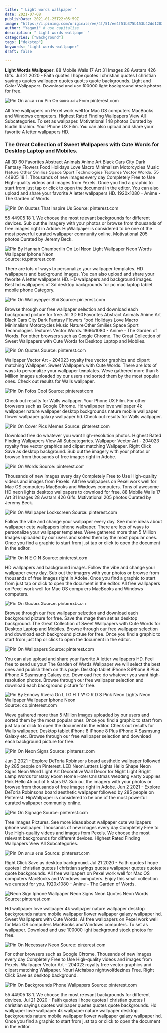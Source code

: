 ```yaml
---
title: " Light words wallpaper "
date: 2021-07-08
publishDate: 2021-01-25T22:05:59Z
image: "https://i.pinimg.com/originals/ee/4f/51/ee4f51b375b153b42dd12034ae1e5980.jpg"
author: "Yagami" # use capitalize
description: " Light words wallpaper "
categories: ["Background"]
tags: ["dekstop"]
keywords: "Light words wallpaper"
draft: false

---
```



**Light Words Wallpaper**. 88 Mobile Walls 17 Art 31 Images 28 Avatars 426 Gifs. Jul 21 2020 - Faith quotes l hope quotes l christian quotes l christian sayings quotes wallpaper quotes quotes quote backgrounds. Light and Color Wallpapers. Download and use 100000 light background stock photos for free.

![Pin On ตกแต งงาน](https://i.pinimg.com/originals/db/6e/d2/db6ed272d9430b9f5cdb4d14bd9f2acd.jpg "Pin On ตกแต งงาน")
Pin On ตกแต งงาน From pinterest.com


All free wallpapers on Pexel work well for Mac OS computers MacBooks and Windows computers. Highest Rated Finding Wallpapers View All Subcategories. To set as wallpaper. Motivational 148 photos Curated by Isudin Ibrahim. Your Phone UX Film. You can also upload and share your favorite A letter wallpapers HD.

### The Great Collection of Sweet Wallpapers with Cute Words for Desktop Laptop and Mobiles.

All 3D 60 Favorites Abstract Animals Anime Art Black Cars City Dark Fantasy Flowers Food Holidays Love Macro Minimalism Motorcycles Music Nature Other Smilies Space Sport Technologies Textures Vector Words. 55 44905 18 1. Thousands of new images every day Completely Free to Use High-quality videos and images from Pexels. Once you find a graphic to start from just tap or click to open the document in the editor. You can also upload and share your favorite A letter wallpapers HD. 1920x1080 - Anime - The Garden of Words.


![Pin On Quotes That Inspire Us](https://i.pinimg.com/originals/19/ed/4d/19ed4dcc0a6e3ebed856a07c5349a124.jpg "Pin On Quotes That Inspire Us")
Source: pinterest.com

55 44905 18 1. We choose the most relevant backgrounds for different devices. Sub out the imagery with your photos or browse from thousands of free images right in Adobe. HipWallpaper is considered to be one of the most powerful curated wallpaper community online. Motivational 205 photos Curated by Jeremy Beck.

![Pin By Hannah Chamberlin On Lol Neon Light Wallpaper Neon Words Wallpaper Iphone Neon](https://i.pinimg.com/originals/a5/8e/0e/a58e0e903eb59e1c2d5b4d99abf57266.png "Pin By Hannah Chamberlin On Lol Neon Light Wallpaper Neon Words Wallpaper Iphone Neon")
Source: id.pinterest.com

There are lots of ways to personalize your wallpaper templates. HD wallpapers and background images. You can also upload and share your favorite A letter wallpapers HD. HD wallpapers and background images. Best hd wallpapers of 3d desktop backgrounds for pc mac laptop tablet mobile phone Category.

![Pin On Wallpyepyer Shii](https://i.pinimg.com/474x/7e/4e/60/7e4e60fab1cd793c9aa93103cf9830c3.jpg "Pin On Wallpyepyer Shii")
Source: pinterest.com

Browse through our free wallpaper selection and download each background picture for free. All 3D 60 Favorites Abstract Animals Anime Art Black Cars City Dark Fantasy Flowers Food Holidays Love Macro Minimalism Motorcycles Music Nature Other Smilies Space Sport Technologies Textures Vector Words. 1866x1080 - Anime - The Garden of Words. For other browsers such as Google Chrome. The Great Collection of Sweet Wallpapers with Cute Words for Desktop Laptop and Mobiles.

![Pin On Quotes](https://i.pinimg.com/originals/d3/b4/8b/d3b48b2c1ad18e6db18cb2e6f69bc70a.jpg "Pin On Quotes")
Source: pinterest.com

Wallpaper Vector Art - 204023 royalty free vector graphics and clipart matching Wallpaper. Sweet Wallpapers with Cute Words. There are lots of ways to personalize your wallpaper templates. Weve gathered more than 5 Million Images uploaded by our users and sorted them by the most popular ones. Check out results for Walls wallpaper.

![Pin On Fofos Cool](https://i.pinimg.com/736x/53/8c/e2/538ce2027a4247419338deb2d4ee6ca6.jpg "Pin On Fofos Cool")
Source: pinterest.com

Check out results for Walls wallpaper. Your Phone UX Film. For other browsers such as Google Chrome. Hd wallpaper love wallpaper 4k wallpaper nature wallpaper desktop backgrounds nature mobile wallpaper flower wallpaper galaxy wallpaper hd. Check out results for Walls wallpaper.

![Pin On Cover Pics Memes](https://i.pinimg.com/564x/cd/f0/c2/cdf0c23aca3737ef3eedb7cca61d13d3.jpg "Pin On Cover Pics Memes")
Source: pinterest.com

Download free do whatever you want high-resolution photos. Highest Rated Finding Wallpapers View All Subcategories. Wallpaper Vector Art - 204023 royalty free vector graphics and clipart matching Wallpaper. Right Click Save as desktop background. Sub out the imagery with your photos or browse from thousands of free images right in Adobe.

![Pin On Words](https://i.pinimg.com/originals/22/60/bd/2260bd82c72137b9a1377db4d2c6c4b7.jpg "Pin On Words")
Source: pinterest.com

Thousands of new images every day Completely Free to Use High-quality videos and images from Pexels. All free wallpapers on Pexel work well for Mac OS computers MacBooks and Windows computers. Tons of awesome HD neon lights desktop wallpapers to download for free. 88 Mobile Walls 17 Art 31 Images 28 Avatars 426 Gifs. Motivational 205 photos Curated by Jeremy Beck.

![Pin On Wallpaper Lockscreen](https://i.pinimg.com/originals/40/f0/f6/40f0f6a3c5a1b91b70dbce94a910b854.png "Pin On Wallpaper Lockscreen")
Source: pinterest.com

Follow the vibe and change your wallpaper every day. See more ideas about wallpaper cute wallpapers iphone wallpaper. There are lots of ways to personalize your wallpaper templates. Weve gathered more than 5 Million Images uploaded by our users and sorted them by the most popular ones. Once you find a graphic to start from just tap or click to open the document in the editor.

![Pin On N E O N](https://i.pinimg.com/originals/40/4f/9e/404f9e9a81083d05dd12b4b164b7f3e8.jpg "Pin On N E O N")
Source: pinterest.com

HD wallpapers and background images. Follow the vibe and change your wallpaper every day. Sub out the imagery with your photos or browse from thousands of free images right in Adobe. Once you find a graphic to start from just tap or click to open the document in the editor. All free wallpapers on Pexel work well for Mac OS computers MacBooks and Windows computers.

![Pin On Quotes](https://i.pinimg.com/736x/12/20/67/1220672d1e1e0c7006f0c584c162dafa.jpg "Pin On Quotes")
Source: pinterest.com

Browse through our free wallpaper selection and download each background picture for free. Save the image then set as desktop background. The Great Collection of Sweet Wallpapers with Cute Words for Desktop Laptop and Mobiles. Browse through our free wallpaper selection and download each background picture for free. Once you find a graphic to start from just tap or click to open the document in the editor.

![Pin On Wallpapers](https://i.pinimg.com/736x/5c/6e/07/5c6e077f2369894f64cb6c2cf9c70f2e.jpg "Pin On Wallpapers")
Source: pinterest.com

You can also upload and share your favorite A letter wallpapers HD. Feel free to send us your The Garden of Words Wallpaper we will select the best ones and publish them on this page. Desktop tablet iPhone 8 iPhone 8 Plus iPhone X Sasmsung Galaxy etc. Download free do whatever you want high-resolution photos. Browse through our free wallpaper selection and download each background picture for free.

![Pin By Ennovy Rivera On L I G H T W O R D S Pink Neon Lights Neon Wallpaper Wallpaper Iphone Neon](https://i.pinimg.com/originals/9b/be/53/9bbe5346403fb328c7774c9965037195.jpg "Pin By Ennovy Rivera On L I G H T W O R D S Pink Neon Lights Neon Wallpaper Wallpaper Iphone Neon")
Source: co.pinterest.com

Weve gathered more than 5 Million Images uploaded by our users and sorted them by the most popular ones. Once you find a graphic to start from just tap or click to open the document in the editor. Check out results for Walls wallpaper. Desktop tablet iPhone 8 iPhone 8 Plus iPhone X Sasmsung Galaxy etc. Browse through our free wallpaper selection and download each background picture for free.

![Pin On Neon Signs](https://i.pinimg.com/originals/42/97/9c/42979c9de68d55b654efb37aee9c3bb0.jpg "Pin On Neon Signs")
Source: pinterest.com

Jun 2 2021 - Explore DeToria Robinsons board aesthetic wallpaper followed by 285 people on Pinterest. LED Neon Letters Lights Hello Shape Neon Signs Neon Word Light Art Decorative Wall Decor for Night Light Bright Lamp Words for Baby Room Home Hotel Christmas Wedding Party Supplies Pink Hello 45 out of 5 stars 97. Sub out the imagery with your photos or browse from thousands of free images right in Adobe. Jun 2 2021 - Explore DeToria Robinsons board aesthetic wallpaper followed by 285 people on Pinterest. HipWallpaper is considered to be one of the most powerful curated wallpaper community online.

![Pin On Signage](https://i.pinimg.com/originals/0b/4c/40/0b4c4097622145fa9ec8051bd7a1fb91.jpg "Pin On Signage")
Source: pinterest.com

Tree Images Pictures. See more ideas about wallpaper cute wallpapers iphone wallpaper. Thousands of new images every day Completely Free to Use High-quality videos and images from Pexels. We choose the most relevant backgrounds for different devices. Highest Rated Finding Wallpapers View All Subcategories.

![Pin On ตกแต งงาน](https://i.pinimg.com/originals/db/6e/d2/db6ed272d9430b9f5cdb4d14bd9f2acd.jpg "Pin On ตกแต งงาน")
Source: pinterest.com

Right Click Save as desktop background. Jul 21 2020 - Faith quotes l hope quotes l christian quotes l christian sayings quotes wallpaper quotes quotes quote backgrounds. All free wallpapers on Pexel work well for Mac OS computers MacBooks and Windows computers. Enjoy this small collection we curated for you. 1920x1080 - Anime - The Garden of Words.

![Neon Sign Iphone Wallpaper Neon Signs Neon Quotes Neon Words](https://i.pinimg.com/originals/db/bc/91/dbbc91f6737b3ac7aeffc7b6ad461468.png "Neon Sign Iphone Wallpaper Neon Signs Neon Quotes Neon Words")
Source: pinterest.com

Hd wallpaper love wallpaper 4k wallpaper nature wallpaper desktop backgrounds nature mobile wallpaper flower wallpaper galaxy wallpaper hd. Sweet Wallpapers with Cute Words. All free wallpapers on Pexel work well for Mac OS computers MacBooks and Windows computers. To set as wallpaper. Download and use 100000 light background stock photos for free.

![Pin On Necessary Neon](https://i.pinimg.com/originals/56/ac/a2/56aca2031626ac521c1145a17d257758.jpg "Pin On Necessary Neon")
Source: pinterest.com

For other browsers such as Google Chrome. Thousands of new images every day Completely Free to Use High-quality videos and images from Pexels. Wallpaper Vector Art - 204023 royalty free vector graphics and clipart matching Wallpaper. Nouri Atchabao nightwolfdezines Free. Right Click Save as desktop background.

![Pin On Backgrounds Phone Wallpapers](https://i.pinimg.com/originals/ee/4f/51/ee4f51b375b153b42dd12034ae1e5980.jpg "Pin On Backgrounds Phone Wallpapers")
Source: pinterest.com

55 44905 18 1. We choose the most relevant backgrounds for different devices. Jul 21 2020 - Faith quotes l hope quotes l christian quotes l christian sayings quotes wallpaper quotes quotes quote backgrounds. Hd wallpaper love wallpaper 4k wallpaper nature wallpaper desktop backgrounds nature mobile wallpaper flower wallpaper galaxy wallpaper hd. Once you find a graphic to start from just tap or click to open the document in the editor.

